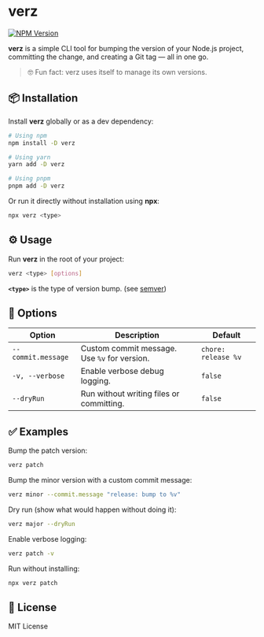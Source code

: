 # verz
[![NPM Version](https://img.shields.io/npm/v/verz)](https://www.npmjs.com/package/verz)

**verz** is a simple CLI tool for bumping the version of your Node.js project, committing the change, and creating a Git tag — all in one go.

> 🤓 Fun fact: verz uses itself to manage its own versions.

## 📦 Installation

Install **verz** globally or as a dev dependency:

```bash
# Using npm
npm install -D verz

# Using yarn
yarn add -D verz

# Using pnpm
pnpm add -D verz
```

Or run it directly without installation using **npx**:

```bash
npx verz <type>
```

## ⚙️ Usage

Run **verz** in the root of your project:

```bash
verz <type> [options]
```

**`<type>`** is the type of version bump. (see [semver](https://www.npmjs.com/package/semver))

## 📑 Options

| Option             | Description                                  | Default             |
| ------------------ | -------------------------------------------- |---------------------|
| `--commit.message` | Custom commit message. Use `%v` for version. | `chore: release %v` |
| `-v, --verbose`    | Enable verbose debug logging.                | `false`             |
| `--dryRun`         | Run without writing files or committing.     | `false`             |

## ✅ Examples

Bump the patch version:

```bash
verz patch
```

Bump the minor version with a custom commit message:

```bash
verz minor --commit.message "release: bump to %v"
```

Dry run (show what would happen without doing it):

```bash
verz major --dryRun
```

Enable verbose logging:

```bash
verz patch -v
```

Run without installing:

```bash
npx verz patch
```

## 📝 License

MIT License
